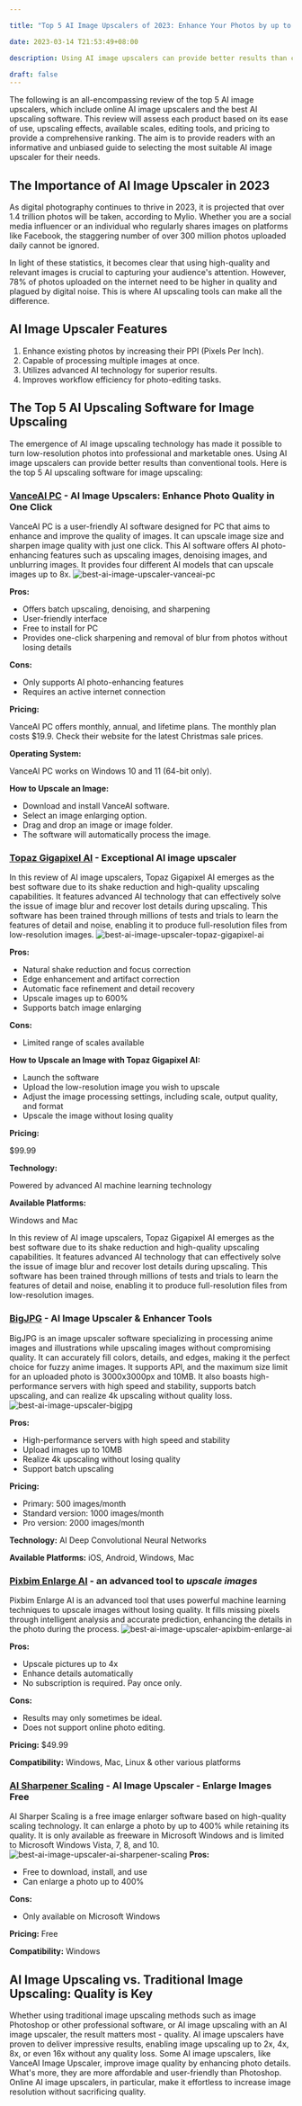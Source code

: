 ```yaml
---

title: "Top 5 AI Image Upscalers of 2023: Enhance Your Photos by up to 800%"

date: 2023-03-14 T21:53:49+08:00

description: Using AI image upscalers can provide better results than conventional tools. Here is the top 5 AI upscaling software for image upscaling.

draft: false
---
```


The following is an all-encompassing review of the top 5 AI image upscalers, which include online AI image upscalers and the best AI upscaling software. This review will assess each product based on its ease of use, upscaling effects, available scales, editing tools, and pricing to provide a comprehensive ranking. The aim is to provide readers with an informative and unbiased guide to selecting the most suitable AI image upscaler for their needs.

## **The Importance of AI Image Upscaler in 2023**

As digital photography continues to thrive in 2023, it is projected that over 1.4 trillion photos will be taken, according to Mylio. Whether you are a social media influencer or an individual who regularly shares images on platforms like Facebook, the staggering number of over 300 million photos uploaded daily cannot be ignored.

In light of these statistics, it becomes clear that using high-quality and relevant images is crucial to capturing your audience's attention. However, 78% of photos uploaded on the internet need to be higher in quality and plagued by digital noise. This is where AI upscaling tools can make all the difference.

## **AI I**mage **Upscaler Features**

1. Enhance existing photos by increasing their PPI (Pixels Per Inch).
2. Capable of processing multiple images at once.
3. Utilizes advanced AI technology for superior results.
4. Improves workflow efficiency for photo-editing tasks.

## **The Top 5 AI Upscaling Software for Image Upscaling**

The emergence of AI image upscaling technology has made it possible to turn low-resolution photos into professional and marketable ones. Using AI image upscalers can provide better results than conventional tools. Here is the top 5 AI upscaling software for image upscaling:

### **[VanceAI PC](https://soft.vanceai.com/) -  AI Image Upscalers: Enhance Photo Quality in One Click**

VanceAI PC is a user-friendly AI software designed for PC that aims to enhance and improve the quality of images. It can upscale image size and sharpen image quality with just one click. This AI software offers AI photo-enhancing features such as upscaling images, denoising images, and unblurring images. It provides four different AI models that can upscale images up to 8x.
![best-ai-image-upscaler-vanceai-pc](https://user-images.githubusercontent.com/125871625/224932891-6d53d4fc-1952-4ae2-8ec6-c3e64df404bd.png)


**Pros:**

- Offers batch upscaling, denoising, and sharpening
- User-friendly interface
- Free to install for PC
- Provides one-click sharpening and removal of blur from photos without losing details

**Cons:**

- Only supports AI photo-enhancing features
- Requires an active internet connection

**Pricing:**

VanceAI PC offers monthly, annual, and lifetime plans. The monthly plan costs $19.9. Check their website for the latest Christmas sale prices.

**Operating System:**

VanceAI PC works on Windows 10 and 11 (64-bit only).

**How to Upscale an Image:**

- Download and install VanceAI software.
- Select an image enlarging option.
- Drag and drop an image or image folder.
- The software will automatically process the image.

### **[Topaz Gigapixel AI](https://www.topazlabs.com/gigapixel-ai) - Exceptional AI image upscaler**

In this review of AI image upscalers, Topaz Gigapixel AI emerges as the best software due to its shake reduction and high-quality upscaling capabilities. It features advanced AI technology that can effectively solve the issue of image blur and recover lost details during upscaling. This software has been trained through millions of tests and trials to learn the features of detail and noise, enabling it to produce full-resolution files from low-resolution images.
![best-ai-image-upscaler-topaz-gigapixel-ai](https://user-images.githubusercontent.com/125871625/224933146-b6fcc81f-e3ee-42c8-849c-5d77a0fc1947.png)


**Pros:**

- Natural shake reduction and focus correction
- Edge enhancement and artifact correction
- Automatic face refinement and detail recovery
- Upscale images up to 600%
- Supports batch image enlarging

**Cons:**

- Limited range of scales available

**How to Upscale an Image with Topaz Gigapixel AI:**

- Launch the software
- Upload the low-resolution image you wish to upscale
- Adjust the image processing settings, including scale, output quality, and format
- Upscale the image without losing quality

**Pricing:**

$99.99

**Technology:**

Powered by advanced AI machine learning technology

**Available Platforms:**

Windows and Mac

In this review of AI image upscalers, Topaz Gigapixel AI emerges as the best software due to its shake reduction and high-quality upscaling capabilities. It features advanced AI technology that can effectively solve the issue of image blur and recover lost details during upscaling. This software has been trained through millions of tests and trials to learn the features of detail and noise, enabling it to produce full-resolution files from low-resolution images.

### **[BigJPG](https://bigjpg.com/en) - AI Image U**pscaler **& Enhancer Tools**

BigJPG is an image upscaler software specializing in processing anime images and illustrations while upscaling images without compromising quality. It can accurately fill colors, details, and edges, making it the perfect choice for fuzzy anime images. It supports API, and the maximum size limit for an uploaded photo is 3000x3000px and 10MB. It also boasts high-performance servers with high speed and stability, supports batch upscaling, and can realize 4k upscaling without quality loss.
![best-ai-image-upscaler-bigjpg](https://user-images.githubusercontent.com/125871625/224933218-5abba8bb-2ba2-4c2c-ae93-1328aa2f15b4.png)


**Pros:**

- High-performance servers with high speed and stability
- Upload images up to 10MB
- Realize 4k upscaling without losing quality
- Support batch upscaling

**Pricing:**

- Primary: 500 images/month
- Standard version: 1000 images/month
- Pro version: 2000 images/month

**Technology:** AI Deep Convolutional Neural Networks

**Available Platforms:** iOS, Android, Windows, Mac

### **[Pixbim Enlarge AI](https://pixbim.com/upscale-image) -** an advanced tool to *upscale images*

Pixbim Enlarge AI is an advanced tool that uses powerful machine learning techniques to upscale images without losing quality. It fills missing pixels through intelligent analysis and accurate prediction, enhancing the details in the photo during the process.
![best-ai-image-upscaler-apixbim-enlarge-ai](https://user-images.githubusercontent.com/125871625/224933254-bf5d1886-52dd-4cef-ab89-d776b7f55e89.png)

**Pros:**

- Upscale pictures up to 4x
- Enhance details automatically
- No subscription is required. Pay once only.

**Cons:**

- Results may only sometimes be ideal.
- Does not support online photo editing.

**Pricing:** $49.99

**Compatibility:** Windows, Mac, Linux & other various platforms

### **[AI Sharpener Scaling](http://a-sharper-scaling.com/) - AI Image Upscaler - Enlarge Images Free**

AI Sharper Scaling is a free image enlarger software based on high-quality scaling technology. It can enlarge a photo by up to 400% while retaining its quality. It is only available as freeware in Microsoft Windows and is limited to Microsoft Windows Vista, 7, 8, and 10.
![best-ai-image-upscaler-ai-sharpener-scaling](https://user-images.githubusercontent.com/125871625/224933288-dc07cc3a-e5b7-4fe5-bfb6-f598dee16526.png)
**Pros:**

- Free to download, install, and use
- Can enlarge a photo up to 400%

**Cons:**

- Only available on Microsoft Windows

**Pricing:** Free

**Compatibility:** Windows

## **AI Image Upscaling vs. Traditional Image Upscaling: Quality is Key**

Whether using traditional image upscaling methods such as image Photoshop or other professional software, or AI image upscaling with an AI image upscaler, the result matters most - quality. AI image upscalers have proven to deliver impressive results, enabling image upscaling up to 2x, 4x, 8x, or even 16x without any quality loss. Some AI image upscalers, like VanceAI Image Upscaler, improve image quality by enhancing photo details. What's more, they are more affordable and user-friendly than Photoshop. Online AI image upscalers, in particular, make it effortless to increase image resolution without sacrificing quality.
